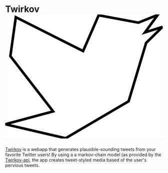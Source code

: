 # Twirkov ![Twirkov](./src/assets/logo.svg)

[Twirkov](https://twirkov.herokuapp.com/) is a webapp that generates plausible-sounding tweets from your favorite Twitter users! By using a a markov-chain model (as provided by the [Twirkov-api](https://github.com/mpolson64/twirkov-api), the app creates tweet-styled media based of the user's pervious tweets.
